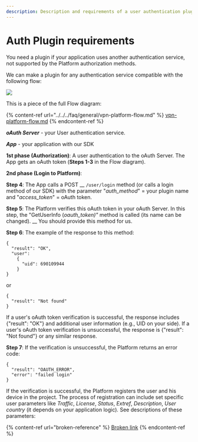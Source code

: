 ```yaml
---
description: Description and requirements of a user authentication plugin.
---
```


# Auth Plugin requirements

You need a plugin if your application uses another authentication service, not supported by the Platform  authorization methods.

We can make a plugin for any authentication service compatible with the following flow: &#x20;

![](../../../.gitbook/assets/auth\_flow.png)

This is a piece of the full Flow diagram:

{% content-ref url="../../../faq/general/vpn-platform-flow.md" %}
[vpn-platform-flow.md](../../../faq/general/vpn-platform-flow.md)
{% endcontent-ref %}

_**oAuth Server**_ - your User authentication service.

_**App**_ - your application with our SDK

**1st phase (Authorization)**: A user authentication to the oAuth Server. The App gets an oAuth token (**Steps 1-3** in the Flow diagram).

**2nd phase (Login to Platform)**:&#x20;

**Step 4**: The App calls a POST __ `/user/login` method (or calls a login method of our SDK) with the parameter "_auth\_method_" = your plugin name and "_access\_token_" = oAuth token.&#x20;

**Step 5**: The Platform verifies this oAuth token in your oAuth Server. In this step, the "GetUserInfo (_oauth\_token)"_ method is called (its name can be changed). __ You should provide this method for us.

**Step 6**: The example of the response to this method:&#x20;

```
{ 
  "result": "OK", 
  "user": 
    { 
      "uid": 690109944 
    } 
}
```

or

```
{ 
  "result": "Not found" 
}
```

If a user's oAuth token verification is successful, the response includes {"result": "OK"} and additional user information (e.g., UID on your side). If a user's oAuth token verification is unsuccessful, the response is {"result": "Not found"} or any similar response.&#x20;

**Step 7**:  If the verification is unsuccessful, the Platform returns an error code:

```
{
  "result": "OAUTH_ERROR",
  "error": "failed login"
}
```

If the verification is successful, the Platform registers the user and his device in the project. The process of registration can include set specific user parameters like _Traffic_, _License_, _Status_, _Extref_, _Description_, _User country_ (it depends on your application logic)_._ See descriptions of these parameters:

{% content-ref url="broken-reference" %}
[Broken link](broken-reference)
{% endcontent-ref %}

